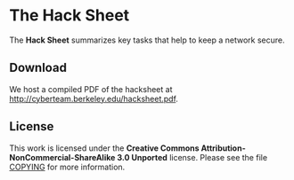The Hack Sheet
==============

The **Hack Sheet** summarizes key tasks that help to keep a network secure.

Download
--------

We host a compiled PDF of the hacksheet at http://cyberteam.berkeley.edu/hacksheet.pdf.

License
-------

This work is licensed under the
**Creative Commons Attribution-NonCommercial-ShareAlike 3.0 Unported**
license. Please see the file [COPYING](COPYING) for more information.
